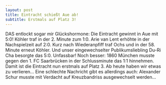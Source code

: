 ```yaml
---
layout: post
title: Eintracht schießt Aue ab!
subtitle: Erstmals auf Platz 3!
---
```


DAS entlockt sogar mir Glückshormone: Die Eintracht gewinnt in Aue mit 5:0! Köhler traf in der 2. Minute zum 1:0. Arie van Lent erhöhte in der Nachspielzeit auf 2:0. Kurz nach Wiederanpfiff traf Ochs und in der 58. Minute erneut Köhler. Und unser eingewechselter Publikumsliebling Du-Ri Cha besorgte das 5:0. Unfassbar! Noch besser: 1860 München musste gegen den 1. FC Saarbrücken in der Schlussminute das 1:1 hinnehmen. Damit ist die Eintracht nun erstmals auf Platz 3. Ab heute haben wir etwas zu verlieren... Eine schlechte Nachricht gibt es allerdings auch: Alexander Schur musste mit Verdacht auf Kreuzbandriss ausgewechselt werden... 


